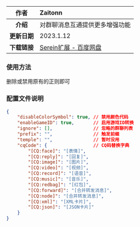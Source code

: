 |     作者     | Zaitonn                                                                           |
| :----------: | :-------------------------------------------------------------------------------- |
|   **介绍**   | 对群聊消息互通提供更多增强功能                                                                          |
| **更新日期** | 2023.1.12                                                                         |
| **下载链接** | [Serein扩展 - 百度网盘](https://pan.baidu.com/s/1aDcF4ofPpjUIU3jbCMgL5Q?pwd=1234) |

### 使用方法

删除或禁用原有的正则即可

### 配置文件说明

```json
{
    "disableColorSymbol": true, // 禁用颜色代码
    "enableGameID": true,       // 启用游戏ID转换
    "ignore": [],               // 忽略的群聊列表
    "prefix": "",               // 触发前缀
    "temple": "",               // 暂时没用
    "cqCode": {                 // CQ码替换字典
        "[CQ:face]": "[表情]",
        "[CQ:reply]": "[回复]",
        "[CQ:image]": "[图片]",
        "[CQ:video]": "[视频]",
        "[CQ:record]": "[语音]",
        "[CQ:music]": "[音乐]",
        "[CQ:redbag]": "[红包]",
        "[CQ:forward]": "[合并转发消息]",
        "[CQ:node]": "[合并转发消息]",
        "[CQ:xml]": "[XML卡片]",
        "[CQ:json]": "[JSON卡片]"
    }
}
```
